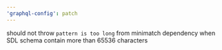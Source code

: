 ```yaml
---
'graphql-config': patch
---
```


should not throw `pattern is too long` from minimatch dependency when SDL schema contain more than 65536 characters
